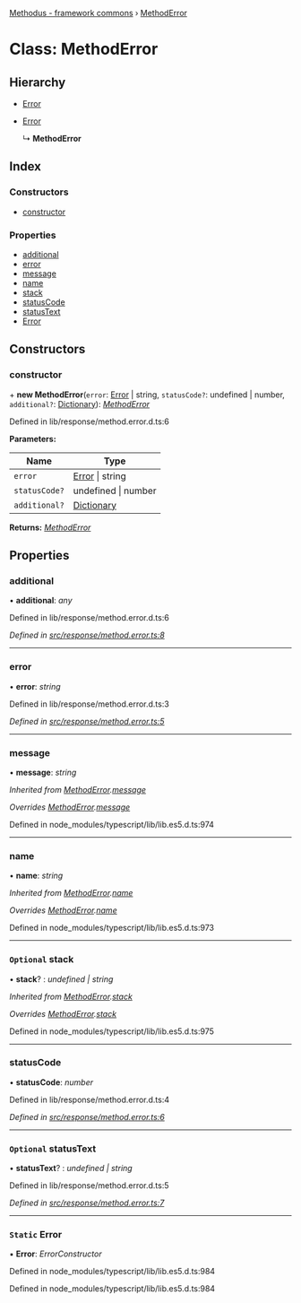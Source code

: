 [Methodus - framework commons](../globals.md) › [MethodError](methoderror.md)

# Class: MethodError

## Hierarchy

* [Error](methoderror.md#static-error)

* [Error](methoderror.md#static-error)

  ↳ **MethodError**

## Index

### Constructors

* [constructor](methoderror.md#constructor)

### Properties

* [additional](methoderror.md#additional)
* [error](methoderror.md#error)
* [message](methoderror.md#message)
* [name](methoderror.md#name)
* [stack](methoderror.md#optional-stack)
* [statusCode](methoderror.md#statuscode)
* [statusText](methoderror.md#optional-statustext)
* [Error](methoderror.md#static-error)

## Constructors

###  constructor

\+ **new MethodError**(`error`: [Error](methoderror.md#static-error) | string, `statusCode?`: undefined | number, `additional?`: [Dictionary](../globals.md#dictionary)): *[MethodError](methoderror.md)*

Defined in lib/response/method.error.d.ts:6

**Parameters:**

Name | Type |
------ | ------ |
`error` | [Error](methoderror.md#static-error) &#124; string |
`statusCode?` | undefined &#124; number |
`additional?` | [Dictionary](../globals.md#dictionary) |

**Returns:** *[MethodError](methoderror.md)*

## Properties

###  additional

• **additional**: *any*

Defined in lib/response/method.error.d.ts:6

*Defined in [src/response/method.error.ts:8](https://github.com/nodulusteam/methodus.dev/blob/3099105/modules/framework/framework-commons/src/response/method.error.ts#L8)*

___

###  error

• **error**: *string*

Defined in lib/response/method.error.d.ts:3

*Defined in [src/response/method.error.ts:5](https://github.com/nodulusteam/methodus.dev/blob/3099105/modules/framework/framework-commons/src/response/method.error.ts#L5)*

___

###  message

• **message**: *string*

*Inherited from [MethodError](methoderror.md).[message](methoderror.md#message)*

*Overrides [MethodError](methoderror.md).[message](methoderror.md#message)*

Defined in node_modules/typescript/lib/lib.es5.d.ts:974

___

###  name

• **name**: *string*

*Inherited from [MethodError](methoderror.md).[name](methoderror.md#name)*

*Overrides [MethodError](methoderror.md).[name](methoderror.md#name)*

Defined in node_modules/typescript/lib/lib.es5.d.ts:973

___

### `Optional` stack

• **stack**? : *undefined | string*

*Inherited from [MethodError](methoderror.md).[stack](methoderror.md#optional-stack)*

*Overrides [MethodError](methoderror.md).[stack](methoderror.md#optional-stack)*

Defined in node_modules/typescript/lib/lib.es5.d.ts:975

___

###  statusCode

• **statusCode**: *number*

Defined in lib/response/method.error.d.ts:4

*Defined in [src/response/method.error.ts:6](https://github.com/nodulusteam/methodus.dev/blob/3099105/modules/framework/framework-commons/src/response/method.error.ts#L6)*

___

### `Optional` statusText

• **statusText**? : *undefined | string*

Defined in lib/response/method.error.d.ts:5

*Defined in [src/response/method.error.ts:7](https://github.com/nodulusteam/methodus.dev/blob/3099105/modules/framework/framework-commons/src/response/method.error.ts#L7)*

___

### `Static` Error

▪ **Error**: *ErrorConstructor*

Defined in node_modules/typescript/lib/lib.es5.d.ts:984

Defined in node_modules/typescript/lib/lib.es5.d.ts:984
